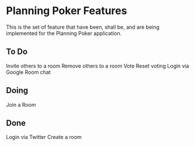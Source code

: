 # Planning Poker Features

This is the set of feature that have been, shall be, and are being implemented
for the Planning Poker application.

## To Do

Invite others to a room
Remove others to a room
Vote
Reset voting
Login via Google
Room chat

## Doing

Join a Room

## Done

Login via Twitter
Create a room

